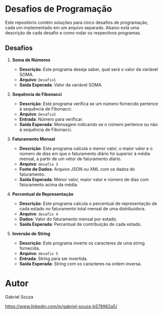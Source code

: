 # Desafios de Programação

Este repositório contém soluções para cinco desafios de programação, cada um implementado em um arquivo separado. Abaixo está uma descrição de cada desafio e como rodar os respectivos programas.

## Desafios

1. **Soma de Números**
   - **Descrição**: Este programa deseja saber, qual será o valor da variável SOMA.
   - **Arquivo**: `Desafio1`
   - **Saída Esperada**: Valor da variável SOMA.

2. **Sequência de Fibonacci**
   - **Descrição**: Este programa verifica se um número fornecido pertence à sequência de Fibonacci.
   - **Arquivo**: `Desafio2`
   - **Entrada**: Número para verificar.
   - **Saída Esperada**: Mensagem indicando se o número pertence ou não à sequência de Fibonacci.

3. **Faturamento Mensal**
   - **Descrição**: Este programa calcula o menor valor, o maior valor e o número de dias em que o faturamento diário foi superior à média mensal, a partir de um vetor de faturamento diário.
   - **Arquivo**: `desafio 3`
   - **Fonte de Dados**: Arquivo JSON ou XML com os dados do faturamento.
   - **Saída Esperada**: Menor valor, maior valor e número de dias com faturamento acima da média.

4. **Percentual de Representação**
   - **Descrição**: Este programa calcula o percentual de representação de cada estado no faturamento total mensal de uma distribuidora.
   - **Arquivo**: `desafio 4`
   - **Dados**: Valor do faturamento mensal por estado.
   - **Saída Esperada**: Percentual de contribuição de cada estado.

5. **Inversão de String**
   - **Descrição**: Este programa inverte os caracteres de uma string fornecida.
   - **Arquivo**: `desafio 5`
   - **Entrada**: String para ser invertida.
   - **Saída Esperada**: String com os caracteres na ordem inversa.



# Autor
Gabriel Souza

https://www.linkedin.com/in/gabriel-souza-b578962a5/
